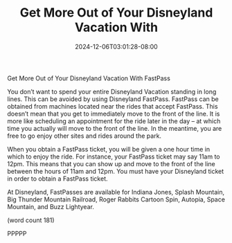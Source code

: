 ﻿---
title: "Get More Out of Your Disneyland Vacation With"
date: 2024-12-06T03:01:28-08:00
description: "Disneyland Tips for Web Success"
featured_image: "/images/Disneyland.jpg"
tags: ["Disneyland"]
---

Get More Out of Your Disneyland Vacation With 
FastPass

You don’t want to spend your entire Disneyland 
Vacation standing in long lines. This can be avoided
by using Disneyland FastPass. FastPass can be 
obtained from machines located near the rides that 
accept FastPass. This doesn’t mean that you get to 
immediately move to the front of the line. It is more 
like scheduling an appointment for the ride later in 
the day – at which time you actually will move to 
the front of the line. In the meantime, you are free
to go enjoy other sites and rides around the park.

When you obtain a FastPass ticket, you will be 
given a one hour time in which to enjoy the ride. For 
instance, your FastPass ticket may say 11am to 
12pm. This means that you can show up and move 
to the front of the line between the hours of 11am and 
12pm. You must have your Disneyland ticket in order 
to obtain a FastPass ticket.

At Disneyland, FastPasses are available for Indiana 
Jones, Splash Mountain, Big Thunder Mountain 
Railroad, Roger Rabbits Cartoon Spin, Autopia, 
Space Mountain, and Buzz Lightyear.

(word count 181)

PPPPP

